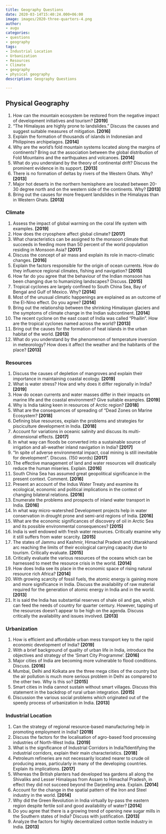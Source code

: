 ```yaml
---
title: Geography Questions
date: 2020-03-14T15:40:24.000+06:00
image: images/2020-three-quarters-4.png
author:
- augu
categories:
- questions
- geography
tags:
- Industrial Location
- Urbanization
- Resources
- Climate
- geography
- physical geography
description: Geography Questions

---
```

## **Physical Geography**

1. How can the mountain ecosystem be restored from the negative impact of development initiatives and tourism? **\[2019\]**
2. “The Himalayas are highly prone to landslides.” Discuss the causes and suggest suitable measures of mitigation. **\[2016\]**
3. Explain the formation of thousands of islands in Indonesian and Philippines archipelagos. **\[2014\]**
4. Why are the world’s fold mountain systems located along the margins of continents? Bring out the association between the global distribution of Fold Mountains and the earthquakes and volcanoes. **\[2014\]**
5. What do you understand by the theory of continental drift? Discuss the prominent evidence in its support. **\[2013\]**
6. There is no formation of deltas by rivers of the Western Ghats. Why? **\[2013\]**
7. Major hot deserts in the northern hemisphere are located between 20-30 degree north and on the western side of the continents. Why? **\[2013\]**
8. Bring out the causes for more frequent landslides in the Himalayas than in Western Ghats. **\[2013\]**

### **Climate**

 1. Assess the impact of global warming on the coral life system with examples. **\[2019\]**
 2. How does the cryosphere affect global climate? **\[2017\]**
 3. What characteristics can be assigned to the monsoon climate that succeeds in feeding more than 50 percent of the world population residing in Monsoon Asia? **\[2017\]**
 4. Discuss the concept of air mass and explain its role in macro-climatic changes. **\[2016\]**
 5. Explain the factors responsible for the origin of ocean currents. How do they influence regional climates, fishing and navigation? **\[2015\]**
 6. How far do you agree that the behaviour of the Indian monsoon has been changing due to humanizing landscapes? Discuss. **\[2015\]**
 7. Tropical cyclones are largely confined to South China Sea, Bay of Bengal and Gulf of Mexico. Why? **\[2014\]**
 8. Most of the unusual climatic happenings are explained as an outcome of the El-Nino effect. Do you agree? **\[2014\]**
 9. Bring out the relationship between the shrinking Himalayan glaciers and the symptoms of climate change in the Indian subcontinent. **\[2014\]**
10. The recent cyclone on the east coast of India was called “Phailin”. How are the tropical cyclones named across the world? **\[2013\]**
11. Bring out the causes for the formation of heat islands in the urban habitat of the world. **\[2013\]**
12. What do you understand by the phenomenon of temperature inversion in meteorology? How does it affect the weather and the habitants of the place? **\[2013\]**

### **Resources**

 1. Discuss the causes of depletion of mangroves and explain their importance in maintaining coastal ecology. **\[2019\]**
 2. What is water stress? How and why does it differ regionally in India? **\[2019\]**
 3. How do ocean currents and water masses differ in their impacts on marine life and the coastal environment? Give suitable examples. **\[2019\]**
 4. Why is India taking keen in resources of Arctic region? **\[2018\]**
 5. What are the consequences of spreading of “Dead Zones on Marine Ecosystem? **\[2018\]**
 6. Defining blue resources, explain the problems and strategies for pisciculture development in India. **\[2018\]**
 7. Account for variations in oceanic salinity and discuss its multi-dimensional effects. **\[2017\]**
 8. In what way can floods be converted into a sustainable source of irrigation and all-weather inland navigation in India? **\[2017\]**
 9. “In spite of adverse environmental impact, coal mining is still inevitable for development”. Discuss. (150 words) **\[2017\]**
10. The effective management of land and water resources will drastically reduce the human miseries. Explain. **\[2016\]**
11. South China Sea has assumed great geopolitical significance in the present context. Comment. **\[2016\]**
12. Present an account of the Indus Water Treaty and examine its ecological, economic and political implications in the context of changing bilateral relations. **\[2016\]**
13. Enumerate the problems and prospects of inland water transport in India. **\[2016\]**
14. In what way micro-watershed Development projects help in water conservation in drought prone and semi-arid regions of India. **\[2016\]**
15. What are the economic significances of discovery of oil in Arctic Sea and its possible environmental consequences? **\[2015\]**
16. India is well endowed with fresh water resources. Critically examine why it still suffers from water scarcity. **\[2015\]**
17. The states of Jammu and Kashmir, Himachal Pradesh and Uttarakhand arc reaching the limits of their ecological carrying capacity due to tourism. Critically evaluate. **\[2015\]**
18. Critically evaluate the various resources of the oceans which can be harnessed to meet the resource crisis in the world. **\[2014\]**
19. How does India see its place in the economic space of rising natural resource rich Africa? **\[2014\]**
20. With growing scarcity of fossil fuels, the atomic energy is gaining more and more significance in India. Discuss the availability of raw material required for the generation of atomic energy in India and in the world. **\[2013\]**
21. It is said the India has substantial reserves of shale oil and gas, which can feed the needs of country for quarter century. However, tapping of the resources doesn’t appear to be high on the agenda. Discuss critically the availability and issues involved. **\[2013\]**

### **Urbanization**

1. How is efficient and affordable urban mess transport key to the rapid economic development of India? **\[2019\]**
2. With a brief background of quality of urban life in India, introduce the objectives and strategy of the ‘Smart City Programme’. **\[2016\]**
3. Major cities of India are becoming more vulnerable to flood conditions. Discuss. **\[2016\]**
4. Mumbai, Delhi and Kolkata are the three mega cities of the country but the air pollution is much more serious problem in Delhi as compared to the other two. Why is this so? **\[2015\]**
5. Smart cities in India cannot sustain without smart villages. Discuss this statement in the backdrop of rural urban integration.  **\[2015\]**
6. Discussion the various social problems which originated out of the speedy process of urbanization in India. **\[2013\]**

### **Industrial Location**

1. Can the strategy of regional resource-based manufacturing help in promoting employment in India? **\[2019\]**
2. Discuss the factors for the localisation of agro-based food processing industries of North-West India. **\[2019\]**
3. What is the significance of Industrial Corridors in India?Identifying the industrial corridors, explain their main characteristics. **\[2018\]**
4. Petroleum refineries are not necessarily located nearer to crude oil producing areas, particularly in many of the developing countries. Explain its implications. **\[2017\]**
5. Whereas the British planters had developed tea gardens all along the Shivaliks and Lesser Himalayas from Assam to Himachal Pradesh, in effect they did not succeed beyond the Darjeeling area. Explain. **\[2014\]**
6. Account for the change in the spatial pattern of the Iron and Steel industry in the world. **\[2014\]**
7. Why did the Green Revolution in India virtually by-pass the eastern region despite fertile soil and good availability of water? **\[2014\]**
8. Do you agree that there is a growing trend of opening new sugar mills in the Southern states of India? Discuss with justification. **\[2013\]**
9. Analyze the factors for highly decentralized cotton textile industry in India. **\[2013\]**